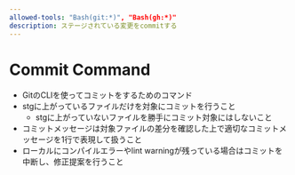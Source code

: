 ```yaml
---
allowed-tools: "Bash(git:*)", "Bash(gh:*)"
description: ステージされている変更をcommitする
---
```


# Commit Command

- GitのCLIを使ってコミットをするためのコマンド
- stgに上がっているファイルだけを対象にコミットを行うこと
  - stgに上がっていないファイルを勝手にコミット対象にはしないこと
- コミットメッセージは対象ファイルの差分を確認した上で適切なコミットメッセージを1行で表現して扱うこと
- ローカルにコンパイルエラーやlint warningが残っている場合はコミットを中断し、修正提案を行うこと